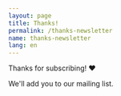 ```yaml
---
layout: page
title: Thanks!
permalink: /thanks-newsletter
name: thanks-newsletter
lang: en
---
```


Thanks for subscribing! :heart:

We'll add you to our mailing list.
